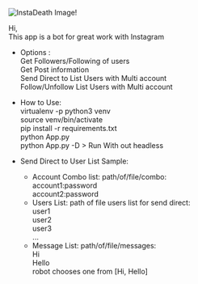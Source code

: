 ![InstaDeath Image!](https://s18.picofile.com/file/8431900526/InstaDeath.png)

Hi,\
This app is a bot for great work with Instagram

* Options :\
    Get Followers/Following of users\
    Get Post information\
    Send Direct to List Users with Multi account\
    Follow/Unfollow List Users with Multi account


* How to Use:\
    virtualenv -p python3 venv\
    source venv/bin/activate\
    pip install -r requirements.txt\
    python App.py\
    python App.py -D > Run With out headless


* Send Direct to User List Sample:
    * Account Combo list: path/of/file/combo:\
        account1:password\
        account2:password
    * Users List: path of file users list for send direct:\
        user1\
        user2\
        user3\
        ...
    * Message List: path/of/file/messages:\
        Hi\
        Hello\
        robot chooses one from [Hi, Hello]
